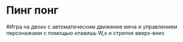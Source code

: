 # Пинг понг
#Игра на двоих с автоматическим движение мяча и управлением персонажами с помощью клавишь W,s и стрелок вверх-вниз
